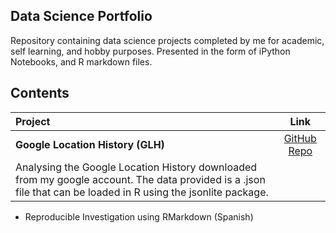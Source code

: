 ## Data Science Portfolio

Repository containing data science projects completed by me for academic, self learning, and hobby purposes. 
Presented in the form of iPython Notebooks, and R markdown files.

## Contents  

|    Project                              |        Link     |
|:----------------------------------|:-----------:|
|**Google Location History (GLH)** |[GitHub Repo](https://github.com/adiserio/Google-Location-History) |   
|  Analysing the Google Location History downloaded from my google account. The data provided is a .json file that can be loaded in R using the jsonlite package.| | 

- Reproducible Investigation using RMarkdown (Spanish)

